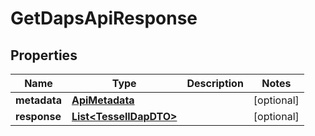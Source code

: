 

# GetDapsApiResponse


## Properties

Name | Type | Description | Notes
------------ | ------------- | ------------- | -------------
**metadata** | [**ApiMetadata**](ApiMetadata.md) |  |  [optional]
**response** | [**List&lt;TessellDapDTO&gt;**](TessellDapDTO.md) |  |  [optional]



